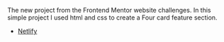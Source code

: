 The new project from the Frontend Mentor website challenges. In this simple project I used html and css to create a Four card feature section.

- [Netlify](https://app.netlify.com/teams/mustapha909/sites)
